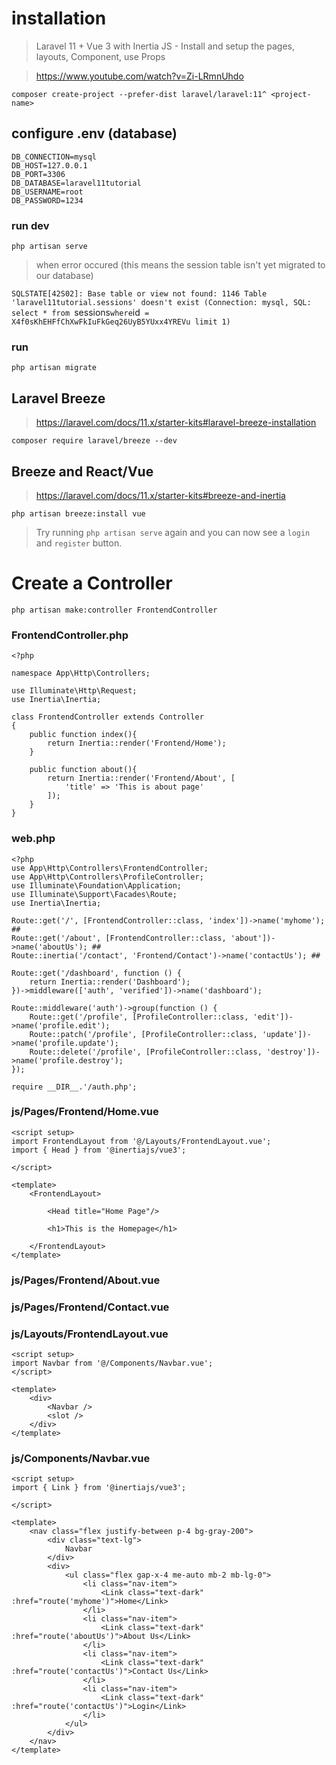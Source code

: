 # installation
> Laravel 11 + Vue 3 with Inertia JS - Install and setup the pages, layouts, Component, use Props

> https://www.youtube.com/watch?v=Zi-LRmnUhdo
```
composer create-project --prefer-dist laravel/laravel:11^ <project-name>
```

## configure .env (database)
```
DB_CONNECTION=mysql
DB_HOST=127.0.0.1
DB_PORT=3306
DB_DATABASE=laravel11tutorial
DB_USERNAME=root
DB_PASSWORD=1234
```

### run dev
```
php artisan serve
```
> when error occured (this means the session table isn't yet migrated to our database)

`SQLSTATE[42S02]: Base table or view not found: 1146 Table 'laravel11tutorial.sessions' doesn't exist (Connection: mysql, SQL: select * from `sessions` where `id` = X4f0sKhEHFfChXwFkIuFkGeq26UyB5YUxx4YREVu limit 1)`

### run
```
php artisan migrate
```

## Laravel Breeze
> https://laravel.com/docs/11.x/starter-kits#laravel-breeze-installation

```
composer require laravel/breeze --dev
```

## Breeze and React/Vue
> https://laravel.com/docs/11.x/starter-kits#breeze-and-inertia
```
php artisan breeze:install vue
```
> Try running `php artisan serve` again and you can now see a `login` and `register` button.

# Create a Controller
```
php artisan make:controller FrontendController
```

### FrontendController.php
```
<?php

namespace App\Http\Controllers;

use Illuminate\Http\Request;
use Inertia\Inertia;

class FrontendController extends Controller
{
    public function index(){
        return Inertia::render('Frontend/Home');
    }

    public function about(){
        return Inertia::render('Frontend/About', [
            'title' => 'This is about page'
        ]);
    }
}
```

### web.php
```
<?php
use App\Http\Controllers\FrontendController;
use App\Http\Controllers\ProfileController;
use Illuminate\Foundation\Application;
use Illuminate\Support\Facades\Route;
use Inertia\Inertia;

Route::get('/', [FrontendController::class, 'index'])->name('myhome'); ##
Route::get('/about', [FrontendController::class, 'about'])->name('aboutUs'); ##
Route::inertia('/contact', 'Frontend/Contact')->name('contactUs'); ##

Route::get('/dashboard', function () {
    return Inertia::render('Dashboard');
})->middleware(['auth', 'verified'])->name('dashboard');

Route::middleware('auth')->group(function () {
    Route::get('/profile', [ProfileController::class, 'edit'])->name('profile.edit');
    Route::patch('/profile', [ProfileController::class, 'update'])->name('profile.update');
    Route::delete('/profile', [ProfileController::class, 'destroy'])->name('profile.destroy');
});

require __DIR__.'/auth.php';

```

### js/Pages/Frontend/Home.vue
```
<script setup>
import FrontendLayout from '@/Layouts/FrontendLayout.vue';
import { Head } from '@inertiajs/vue3';

</script>

<template>
    <FrontendLayout>

        <Head title="Home Page"/>
        
        <h1>This is the Homepage</h1>

    </FrontendLayout>
</template>
```

### js/Pages/Frontend/About.vue <!-- same format as the Home.vue -->

### js/Pages/Frontend/Contact.vue <!-- same format as the Home.vue -->

### js/Layouts/FrontendLayout.vue
```
<script setup>
import Navbar from '@/Components/Navbar.vue';
</script>

<template>
    <div>
        <Navbar />
        <slot />
    </div>
</template>
```

### js/Components/Navbar.vue
```
<script setup>
import { Link } from '@inertiajs/vue3';

</script>

<template>
    <nav class="flex justify-between p-4 bg-gray-200">
        <div class="text-lg">
            Navbar
        </div>
        <div>
            <ul class="flex gap-x-4 me-auto mb-2 mb-lg-0">
                <li class="nav-item">
                    <Link class="text-dark" :href="route('myhome')">Home</Link>
                </li>
                <li class="nav-item">
                    <Link class="text-dark" :href="route('aboutUs')">About Us</Link>
                </li>
                <li class="nav-item">
                    <Link class="text-dark" :href="route('contactUs')">Contact Us</Link>
                </li>
                <li class="nav-item">
                    <Link class="text-dark" :href="route('contactUs')">Login</Link>
                </li>
            </ul>
        </div>
    </nav>
</template>
```